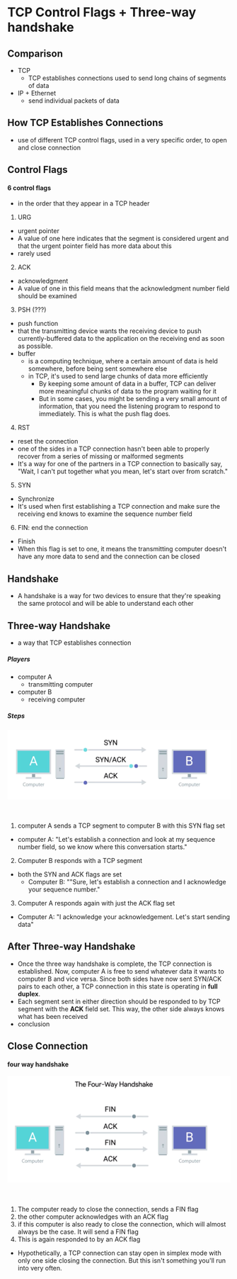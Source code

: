 # TCP Control Flags + Three-way handshake

## Comparison
* TCP
  * TCP establishes connections used to send long chains of segments of data
* IP + Ethernet
  * send individual packets of data


## How TCP Establishes Connections
* use of different TCP control flags, used in a very specific order, to open and close connection


## Control Flags
#### 6 control flags
* in the order that they appear in a TCP header
1. URG
  * urgent pointer
  * A value of one here indicates that the segment is considered urgent and that the urgent pointer field has more data about this
  * rarely used
2. ACK
  * acknowledgment
  * A value of one in this field means that the acknowledgment number field should be examined
3. PSH (???)
  * push function
  * that the transmitting device wants the receiving device to push currently-buffered data to the application on the receiving end as soon as possible.
  * buffer
    * is a computing technique, where a certain amount of data is held somewhere, before being sent somewhere else
    * in TCP, it's used to send large chunks of data more efficiently
      * By keeping some amount of data in a buffer, TCP can deliver more meaningful chunks of data to the program waiting for it
      * But in some cases, you might be sending a very small amount of information, that you need the listening program to respond to immediately. This is what the push flag does.

4. RST
  * reset the connection
  * one of the sides in a TCP connection hasn't been able to properly recover from a series of missing or malformed segments
  *  It's a way for one of the partners in a TCP connection to basically say, "Wait, I can't put together what you mean, let's start over from scratch."
5. SYN
  * Synchronize
  * It's used when first establishing a TCP connection and make sure the receiving end knows to examine the sequence number field
6. FIN: end the connection
  * Finish
  * When this flag is set to one, it means the transmitting computer doesn't have any more data to send and the connection can be closed


## Handshake
* A handshake is a way for two devices to ensure that they're speaking the same protocol and will be able to understand each other

## Three-way Handshake
* a way that TCP establishes connection
##### Players
  * computer A
    * transmitting computer
  * computer B
    * receiving computer

##### Steps

<img src="./assets/threeway_handshake.png">
<br/>
<br/>
<br/>

1. computer A sends a TCP segment to computer B with this SYN flag set
  * computer A: "Let's establish a connection and look at my sequence number field, so we know where this conversation starts."
2. Computer B responds with a TCP segment
  * both the SYN and ACK flags are set
    * Computer B: ""Sure, let's establish a connection and I acknowledge your sequence number."
3. Computer A responds again with just the ACK flag set
  * Computer A: "I acknowledge your acknowledgement. Let's start sending data"


## After Three-way Handshake
* Once the three way handshake is complete, the TCP connection is established. Now, computer A is free to send whatever data it wants to computer B and vice versa. Since both sides have now sent SYN/ACK pairs to each other, a TCP connection in this state is operating in **full duplex**.
* Each segment sent in either direction should be responded to by TCP segment with the **ACK** field set. This way, the other side always knows what has been received
* conclusion

## Close Connection

#### four way handshake

<img src="./assets/fourway_handshake.png">

<br/>
<br/>
<br/>


1. The computer ready to close the connection, sends a FIN flag
2. the other computer acknowledges with an ACK flag
3. if this computer is also ready to close the connection, which will almost always be the case. It will send a FIN flag
4. This is again responded to by an ACK flag


* Hypothetically, a TCP connection can stay open in simplex mode with only one side closing the connection. But this isn't something you'll run into very often.
